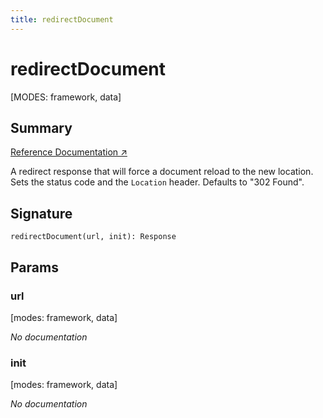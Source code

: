 ```yaml
---
title: redirectDocument
---
```


# redirectDocument

[MODES: framework, data]

## Summary

[Reference Documentation ↗](https://api.reactrouter.com/v7/functions/react_router.redirectDocument.html)

A redirect response that will force a document reload to the new location.
Sets the status code and the `Location` header.
Defaults to "302 Found".

## Signature

```tsx
redirectDocument(url, init): Response
```

## Params

### url

[modes: framework, data]

_No documentation_

### init

[modes: framework, data]

_No documentation_
